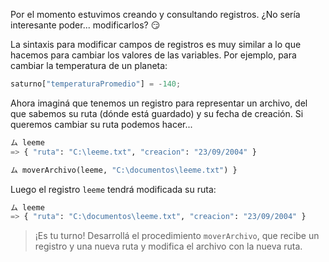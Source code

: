Por el momento estuvimos creando y consultando registros. ¿No sería interesante poder... modificarlos? :smirk:

La sintaxis para modificar campos de registros es muy similar a lo que hacemos para cambiar los valores de las variables. Por ejemplo, para cambiar la temperatura de un planeta:

```python
saturno["temperaturaPromedio"] = -140;
```
Ahora imaginá que tenemos un registro para representar un archivo, del que sabemos su ruta (dónde está guardado) y su fecha de creación. Si queremos cambiar su ruta podemos hacer...

```python
ム leeme
=> { "ruta": "C:\leeme.txt", "creacion": "23/09/2004" }

ム moverArchivo(leeme, "C:\documentos\leeme.txt") }
```

Luego el registro `leeme` tendrá modificada su ruta:

```python
ム leeme
=> { "ruta": "C:\documentos\leeme.txt", "creacion": "23/09/2004" }
```

> ¡Es tu turno! Desarrollá el procedimiento `moverArchivo`, que recibe un registro y una nueva ruta y modifica el archivo con la nueva ruta.
